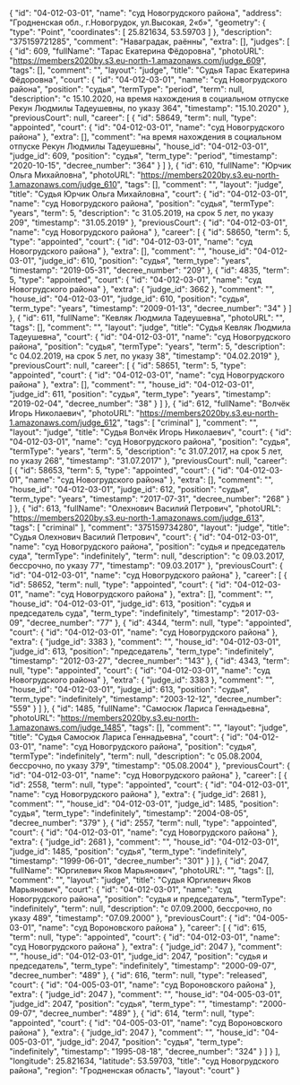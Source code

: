{
    "id": "04-012-03-01",
    "name": "суд Новогрудского района",
    "address": "Гродненская обл., г.Новогрудок, ул.Высокая, 2«б»",
    "geometry": {
        "type": "Point",
        "coordinates": [
            25.821634,
            53.59703
        ]
    },
    "description": "375159721285",
    "comment": "Наваградак, раённы",
    "extra": [],
    "judges": [
        {
            "id": 609,
            "fullName": "Тарас Екатерина Фёдоровна",
            "photoURL": "https://members2020by.s3.eu-north-1.amazonaws.com/judge_609",
            "tags": [],
            "comment": "",
            "layout": "judge",
            "title": "Судья Тарас Екатерина Фёдоровна",
            "court": {
                "id": "04-012-03-01",
                "name": "суд Новогрудского района",
                "position": "судья",
                "termType": "period",
                "term": null,
                "description": "c 15.10.2020, на время нахождения в социальном отпуске Рекун Людмилы Тадеушевны, по указу 364",
                "timestamp": "15.10.2020"
            },
            "previousCourt": null,
            "career": [
                {
                    "id": 58649,
                    "term": null,
                    "type": "appointed",
                    "court": {
                        "id": "04-012-03-01",
                        "name": "суд Новогрудского района"
                    },
                    "extra": [],
                    "comment": "на время нахождения в социальном отпуске Рекун Людмилы Тадеушевны",
                    "house_id": "04-012-03-01",
                    "judge_id": 609,
                    "position": "судья",
                    "term_type": "period",
                    "timestamp": "2020-10-15",
                    "decree_number": "364"
                }
            ]
        },
        {
            "id": 610,
            "fullName": "Юрчик Ольга Михайловна",
            "photoURL": "https://members2020by.s3.eu-north-1.amazonaws.com/judge_610",
            "tags": [],
            "comment": "",
            "layout": "judge",
            "title": "Судья Юрчик Ольга Михайловна",
            "court": {
                "id": "04-012-03-01",
                "name": "суд Новогрудского района",
                "position": "судья",
                "termType": "years",
                "term": 5,
                "description": "c 31.05.2019, на срок 5 лет, по указу 209",
                "timestamp": "31.05.2019"
            },
            "previousCourt": {
                "id": "04-012-03-01",
                "name": "суд Новогрудского района"
            },
            "career": [
                {
                    "id": 58650,
                    "term": 5,
                    "type": "appointed",
                    "court": {
                        "id": "04-012-03-01",
                        "name": "суд Новогрудского района"
                    },
                    "extra": [],
                    "comment": "",
                    "house_id": "04-012-03-01",
                    "judge_id": 610,
                    "position": "судья",
                    "term_type": "years",
                    "timestamp": "2019-05-31",
                    "decree_number": "209"
                },
                {
                    "id": 4835,
                    "term": 5,
                    "type": "appointed",
                    "court": {
                        "id": "04-012-03-01",
                        "name": "суд Новогрудского района"
                    },
                    "extra": {
                        "judge_id": 3662
                    },
                    "comment": "",
                    "house_id": "04-012-03-01",
                    "judge_id": 610,
                    "position": "судья",
                    "term_type": "years",
                    "timestamp": "2009-01-13",
                    "decree_number": "34"
                }
            ]
        },
        {
            "id": 611,
            "fullName": "Кевляк Людмила Тадеушевна",
            "photoURL": "",
            "tags": [],
            "comment": "",
            "layout": "judge",
            "title": "Судья Кевляк Людмила Тадеушевна",
            "court": {
                "id": "04-012-03-01",
                "name": "суд Новогрудского района",
                "position": "судья",
                "termType": "years",
                "term": 5,
                "description": "c 04.02.2019, на срок 5 лет, по указу 38",
                "timestamp": "04.02.2019"
            },
            "previousCourt": null,
            "career": [
                {
                    "id": 58651,
                    "term": 5,
                    "type": "appointed",
                    "court": {
                        "id": "04-012-03-01",
                        "name": "суд Новогрудского района"
                    },
                    "extra": [],
                    "comment": "",
                    "house_id": "04-012-03-01",
                    "judge_id": 611,
                    "position": "судья",
                    "term_type": "years",
                    "timestamp": "2019-02-04",
                    "decree_number": "38"
                }
            ]
        },
        {
            "id": 612,
            "fullName": "Волчёк Игорь Николаевич",
            "photoURL": "https://members2020by.s3.eu-north-1.amazonaws.com/judge_612",
            "tags": [
                "criminal"
            ],
            "comment": "",
            "layout": "judge",
            "title": "Судья Волчёк Игорь Николаевич",
            "court": {
                "id": "04-012-03-01",
                "name": "суд Новогрудского района",
                "position": "судья",
                "termType": "years",
                "term": 5,
                "description": "c 31.07.2017, на срок 5 лет, по указу 268",
                "timestamp": "31.07.2017"
            },
            "previousCourt": null,
            "career": [
                {
                    "id": 58653,
                    "term": 5,
                    "type": "appointed",
                    "court": {
                        "id": "04-012-03-01",
                        "name": "суд Новогрудского района"
                    },
                    "extra": [],
                    "comment": "",
                    "house_id": "04-012-03-01",
                    "judge_id": 612,
                    "position": "судья",
                    "term_type": "years",
                    "timestamp": "2017-07-31",
                    "decree_number": "268"
                }
            ]
        },
        {
            "id": 613,
            "fullName": "Олехнович Василий Петрович",
            "photoURL": "https://members2020by.s3.eu-north-1.amazonaws.com/judge_613",
            "tags": [
                "criminal"
            ],
            "comment": "375159734280",
            "layout": "judge",
            "title": "Судья Олехнович Василий Петрович",
            "court": {
                "id": "04-012-03-01",
                "name": "суд Новогрудского района",
                "position": "судья и председатель суда",
                "termType": "indefinitely",
                "term": null,
                "description": "c 09.03.2017, бессрочно, по указу 77",
                "timestamp": "09.03.2017"
            },
            "previousCourt": {
                "id": "04-012-03-01",
                "name": "суд Новогрудского района"
            },
            "career": [
                {
                    "id": 58652,
                    "term": null,
                    "type": "appointed",
                    "court": {
                        "id": "04-012-03-01",
                        "name": "суд Новогрудского района"
                    },
                    "extra": [],
                    "comment": "",
                    "house_id": "04-012-03-01",
                    "judge_id": 613,
                    "position": "судья и председатель суда",
                    "term_type": "indefinitely",
                    "timestamp": "2017-03-09",
                    "decree_number": "77"
                },
                {
                    "id": 4344,
                    "term": null,
                    "type": "appointed",
                    "court": {
                        "id": "04-012-03-01",
                        "name": "суд Новогрудского района"
                    },
                    "extra": {
                        "judge_id": 3383
                    },
                    "comment": "",
                    "house_id": "04-012-03-01",
                    "judge_id": 613,
                    "position": "председатель",
                    "term_type": "indefinitely",
                    "timestamp": "2012-03-27",
                    "decree_number": "143"
                },
                {
                    "id": 4343,
                    "term": null,
                    "type": "appointed",
                    "court": {
                        "id": "04-012-03-01",
                        "name": "суд Новогрудского района"
                    },
                    "extra": {
                        "judge_id": 3383
                    },
                    "comment": "",
                    "house_id": "04-012-03-01",
                    "judge_id": 613,
                    "position": "судья",
                    "term_type": "indefinitely",
                    "timestamp": "2003-12-12",
                    "decree_number": "559"
                }
            ]
        },
        {
            "id": 1485,
            "fullName": "Самосюк Лариса Геннадьевна",
            "photoURL": "https://members2020by.s3.eu-north-1.amazonaws.com/judge_1485",
            "tags": [],
            "comment": "",
            "layout": "judge",
            "title": "Судья Самосюк Лариса Геннадьевна",
            "court": {
                "id": "04-012-03-01",
                "name": "суд Новогрудского района",
                "position": "судья",
                "termType": "indefinitely",
                "term": null,
                "description": "c 05.08.2004, бессрочно, по указу 379",
                "timestamp": "05.08.2004"
            },
            "previousCourt": {
                "id": "04-012-03-01",
                "name": "суд Новогрудского района"
            },
            "career": [
                {
                    "id": 2558,
                    "term": null,
                    "type": "appointed",
                    "court": {
                        "id": "04-012-03-01",
                        "name": "суд Новогрудского района"
                    },
                    "extra": {
                        "judge_id": 2681
                    },
                    "comment": "",
                    "house_id": "04-012-03-01",
                    "judge_id": 1485,
                    "position": "судья",
                    "term_type": "indefinitely",
                    "timestamp": "2004-08-05",
                    "decree_number": "379"
                },
                {
                    "id": 2557,
                    "term": null,
                    "type": "appointed",
                    "court": {
                        "id": "04-012-03-01",
                        "name": "суд Новогрудского района"
                    },
                    "extra": {
                        "judge_id": 2681
                    },
                    "comment": "",
                    "house_id": "04-012-03-01",
                    "judge_id": 1485,
                    "position": "судья",
                    "term_type": "indefinitely",
                    "timestamp": "1999-06-01",
                    "decree_number": "301"
                }
            ]
        },
        {
            "id": 2047,
            "fullName": "Юргилевич Яков Марьянович",
            "photoURL": "",
            "tags": [],
            "comment": "",
            "layout": "judge",
            "title": "Судья Юргилевич Яков Марьянович",
            "court": {
                "id": "04-012-03-01",
                "name": "суд Новогрудского района",
                "position": "судья и председатель",
                "termType": "indefinitely",
                "term": null,
                "description": "c 07.09.2000, бессрочно, по указу 489",
                "timestamp": "07.09.2000"
            },
            "previousCourt": {
                "id": "04-005-03-01",
                "name": "суд Вороновского района"
            },
            "career": [
                {
                    "id": 615,
                    "term": null,
                    "type": "appointed",
                    "court": {
                        "id": "04-012-03-01",
                        "name": "суд Новогрудского района"
                    },
                    "extra": {
                        "judge_id": 2047
                    },
                    "comment": "",
                    "house_id": "04-012-03-01",
                    "judge_id": 2047,
                    "position": "судья и председатель",
                    "term_type": "indefinitely",
                    "timestamp": "2000-09-07",
                    "decree_number": "489"
                },
                {
                    "id": 616,
                    "term": null,
                    "type": "released",
                    "court": {
                        "id": "04-005-03-01",
                        "name": "суд Вороновского района"
                    },
                    "extra": {
                        "judge_id": 2047
                    },
                    "comment": "",
                    "house_id": "04-005-03-01",
                    "judge_id": 2047,
                    "position": "судья",
                    "term_type": "",
                    "timestamp": "2000-09-07",
                    "decree_number": "489"
                },
                {
                    "id": 614,
                    "term": null,
                    "type": "appointed",
                    "court": {
                        "id": "04-005-03-01",
                        "name": "суд Вороновского района"
                    },
                    "extra": {
                        "judge_id": 2047
                    },
                    "comment": "",
                    "house_id": "04-005-03-01",
                    "judge_id": 2047,
                    "position": "судья",
                    "term_type": "indefinitely",
                    "timestamp": "1995-08-18",
                    "decree_number": "324"
                }
            ]
        }
    ],
    "longitude": 25.821634,
    "latitude": 53.59703,
    "title": "суд Новогрудского района",
    "region": "Гродненская область",
    "layout": "court"
}